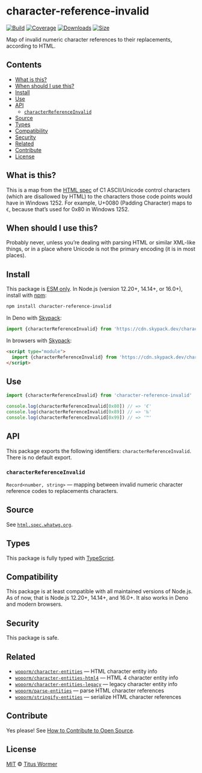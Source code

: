 # character-reference-invalid

[![Build](https://github.com/wooorm/character-reference-invalid/workflows/main/badge.svg)](https://github.com/wooorm/character-reference-invalid/actions) [![Coverage](https://img.shields.io/codecov/c/github/wooorm/character-reference-invalid.svg)](https://codecov.io/github/wooorm/character-reference-invalid) [![Downloads](https://img.shields.io/npm/dm/character-reference-invalid.svg)](https://www.npmjs.com/package/character-reference-invalid) [![Size](https://img.shields.io/bundlephobia/minzip/character-reference-invalid.svg)](https://bundlephobia.com/result?p=character-reference-invalid)

Map of invalid numeric character references to their replacements, according to HTML.

## Contents

* [What is this?](./#what-is-this)
* [When should I use this?](./#when-should-i-use-this)
* [Install](./#install)
* [Use](./#use)
* [API](./#api)
  * [`characterReferenceInvalid`](./#characterreferenceinvalid)
* [Source](./#source)
* [Types](./#types)
* [Compatibility](./#compatibility)
* [Security](./#security)
* [Related](./#related)
* [Contribute](./#contribute)
* [License](./#license)

## What is this?

This is a map from the [HTML spec](https://html.spec.whatwg.org/multipage/parsing.html#table-charref-overrides) of C1 ASCII/Unicode control characters (which are disallowed by HTML) to the characters those code points would have in Windows 1252. For example, U+0080 (Padding Character) maps to `€`, because that’s used for 0x80 in Windows 1252.

## When should I use this?

Probably never, unless you’re dealing with parsing HTML or similar XML-like things, or in a place where Unicode is not the primary encoding (it is in most places).

## Install

This package is [ESM only](https://gist.github.com/sindresorhus/a39789f98801d908bbc7ff3ecc99d99c). In Node.js (version 12.20+, 14.14+, or 16.0+), install with [npm](https://docs.npmjs.com/cli/install):

```sh
npm install character-reference-invalid
```

In Deno with [Skypack](https://www.skypack.dev):

```js
import {characterReferenceInvalid} from 'https://cdn.skypack.dev/character-reference-invalid@2?dts'
```

In browsers with [Skypack](https://www.skypack.dev):

```html
<script type="module">
  import {characterReferenceInvalid} from 'https://cdn.skypack.dev/character-reference-invalid@2?min'
</script>
```

## Use

```js
import {characterReferenceInvalid} from 'character-reference-invalid'

console.log(characterReferenceInvalid[0x80]) // => '€'
console.log(characterReferenceInvalid[0x89]) // => '‰'
console.log(characterReferenceInvalid[0x99]) // => '™'
```

## API

This package exports the following identifiers: `characterReferenceInvalid`. There is no default export.

### `characterReferenceInvalid`

`Record<number, string>` — mapping between invalid numeric character reference codes to replacements characters.

## Source

See [`html.spec.whatwg.org`](https://html.spec.whatwg.org/multipage/parsing.html#table-charref-overrides).

## Types

This package is fully typed with [TypeScript](https://www.typescriptlang.org).

## Compatibility

This package is at least compatible with all maintained versions of Node.js. As of now, that is Node.js 12.20+, 14.14+, and 16.0+. It also works in Deno and modern browsers.

## Security

This package is safe.

## Related

* [`wooorm/character-entities`](https://github.com/wooorm/character-entities) — HTML character entity info
* [`wooorm/character-entities-html4`](https://github.com/wooorm/character-entities-html4) — HTML 4 character entity info
* [`wooorm/character-entities-legacy`](https://github.com/wooorm/character-entities-legacy) — legacy character entity info
* [`wooorm/parse-entities`](https://github.com/wooorm/parse-entities) — parse HTML character references
* [`wooorm/stringify-entities`](https://github.com/wooorm/stringify-entities) — serialize HTML character references

## Contribute

Yes please! See [How to Contribute to Open Source](https://opensource.guide/how-to-contribute/).

## License

[MIT](license/) © [Titus Wormer](https://wooorm.com)

